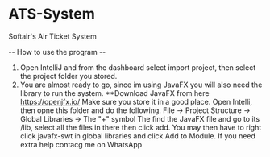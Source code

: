 # ATS-System
Softair's Air Ticket System

-- How to use the program --
1. Open IntelliJ and from the dashboard select import project, then select the project folder you stored.
2. You are almost ready to go, since im using JavaFX you will also need the library to run the system.
   **Download JavaFX from here https://openjfx.io/
   Make sure you store it in a good place.
   Open Intelli, then opne this folder and do the following. File -> Project Structure -> Global Libraries -> The "+" symbol
   The find the JavaFX file and go to its /lib, select all the files in there then click add.
   You may then have to right click javafx-swt in global libraries and click Add to Module.
   If you need extra help contacg me on WhatsApp

